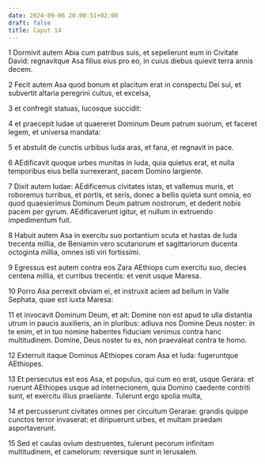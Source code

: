 ```yaml
---
date: 2024-09-06 20:00:51+02:00
draft: false
title: Caput 14
---
```





1 Dormivit autem Abia cum patribus suis, et sepelierunt eum in Civitate David: regnavitque Asa filius eius pro eo, in cuius diebus quievit terra annis decem.

2 Fecit autem Asa quod bonum et placitum erat in conspectu Dei sui, et subvertit altaria peregrini cultus, et excelsa,

3 et confregit statuas, lucosque succidit:

4 et praecepit Iudae ut quaereret Dominum Deum patrum suorum, et faceret legem, et universa mandata:

5 et abstulit de cunctis urbibus Iuda aras, et fana, et regnavit in pace.

6 AEdificavit quoque urbes munitas in Iuda, quia quietus erat, et nulla temporibus eius bella surrexerant, pacem Domino largiente.

7 Dixit autem Iudae: AEdificemus civitates istas, et vallemus muris, et roboremus turribus, et portis, et seris, donec a bellis quieta sunt omnia, eo quod quaesierimus Dominum Deum patrum nostrorum, et dederit nobis pacem per gyrum. AEdificaverunt igitur, et nullum in extruendo impedimentum fuit.

8 Habuit autem Asa in exercitu suo portantium scuta et hastas de Iuda trecenta millia, de Beniamin vero scutariorum et sagittariorum ducenta octoginta millia, omnes isti viri fortissimi.

9 Egressus est autem contra eos Zara AEthiops cum exercitu suo, decies centena millia, et curribus trecentis: et venit usque Maresa.

10 Porro Asa perrexit obviam ei, et instruxit aciem ad bellum in Valle Sephata, quae est iuxta Maresa:

11 et invocavit Dominum Deum, et ait: Domine non est apud te ulla distantia utrum in paucis auxilieris, an in pluribus: adiuva nos Domine Deus noster: in te enim, et in tuo nomine habentes fiduciam venimus contra hanc multitudinem. Domine, Deus noster tu es, non praevaleat contra te homo.

12 Exterruit itaque Dominus AEthiopes coram Asa et Iuda: fugeruntque AEthiopes.

13 Et persecutus est eos Asa, et populus, qui cum eo erat, usque Gerara: et ruerunt AEthiopes usque ad internecionem, quia Domino caedente contriti sunt, et exercitu illius praeliante. Tulerunt ergo spolia multa,

14 et percusserunt civitates omnes per circuitum Gerarae: grandis quippe cunctos terror invaserat: et diripuerunt urbes, et multam praedam asportaverunt.

15 Sed et caulas ovium destruentes, tulerunt pecorum infinitam multitudinem, et camelorum: reversique sunt in Ierusalem.

